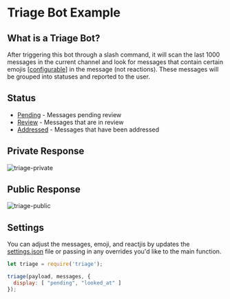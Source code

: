 # Triage Bot Example

## What is a Triage Bot?
After triggering this bot through a slash command, it will scan the last 1000 messages in the current channel and look for messages that contain certain emojis [[configurable](settings.json#L10)] in the message (not reactions). These messages will be grouped into statuses and reported to the user.

## Status
* [Pending](settings.json#L10) - Messages pending review
* [Review](settings.json#L17) - Messages that are in review
* [Addressed](settings.json#L20) - Messages that have been addressed

## Private Response
![triage-private](https://cloud.githubusercontent.com/assets/35968/20042579/5dfe2390-a431-11e6-8ff6-ed8158329328.png)

## Public Response
![triage-public](https://cloud.githubusercontent.com/assets/35968/20042580/5e01c3ba-a431-11e6-8db3-6e0f7021d979.png)

## Settings
You can adjust the messages, emoji, and reactjis by updates the [settings.json](settings.json) file or passing in any overrides you'd like to the main function.

```js
let triage = require('triage');

triage(payload, messages, {
  display: [ "pending", "looked_at" ]
});
```
